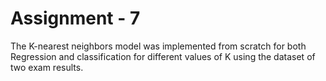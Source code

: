 # Assignment - 7

The K-nearest neighbors model was implemented from scratch for both Regression and classification for different values of K using the dataset of two exam results.
